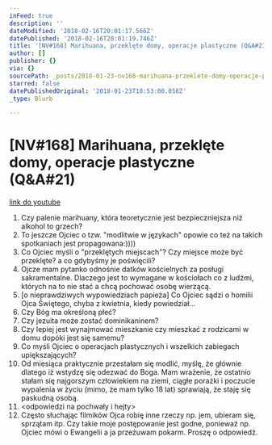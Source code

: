 ```yaml
---
inFeed: true
description: ''
dateModified: '2018-02-16T20:01:17.566Z'
datePublished: '2018-02-16T20:01:19.746Z'
title: '[NV#168] Marihuana, przeklęte domy, operacje plastyczne (Q&A#21)'
author: []
publisher: {}
via: {}
sourcePath: _posts/2018-01-23-nv168-marihuana-przeklete-domy-operacje-plastyczne-qanda.md
starred: false
datePublishedOriginal: '2018-01-23T18:53:00.058Z'
_type: Blurb

---
```

# \[NV\#168\] Marihuana, przeklęte domy, operacje plastyczne (Q&A\#21)
[link do youtube][0]

1. Czy palenie marihuany, która teoretycznie jest bezpieczniejsza niż alkohol to grzech?
2. To jeszcze Ojciec o tzw. "modlitwie w językach" opowie co też na takich spotkaniach jest propagowana:))))
3. Co Ojciec myśli o "przeklętych miejscach"? Czy miejsce może być przeklęte? a co gdybyśmy je poświęcili?
4. Ojcze mam pytanko odnośnie datków kościelnych za posługi sakramentalne. Dlaczego jest to wymagane w kościołach co z ludźmi, których na to nie stać a chcą pochować osobę wierzącą.
5. \[o nieprawdziwych wypowiedziach papieża\] Co Ojciec sądzi o homilii Ojca Świętego, chyba z kwietnia, kiedy powiedział...
6. Czy Bóg ma określoną płeć?
7. Czy jezuita może zostać dominikaninem?
8. Czy lepiej jest wynajmować mieszkanie czy mieszkać z rodzicami w domu dopóki jest się samemu?
9. Co myśli Ojciec o operacjach plastycznych i wszelkich zabiegach upiększających?
10. Od miesiąca praktycznie przestałam się modlić, myślę, że głównie dlatego iż wstydzę się odezwać do Boga. Mam wrażenie, że ostatnio stałam się najgorszym człowiekiem na ziemi, ciągłe porażki i poczucie wypalenia w życiu (mimo, że mam tylko 18 lat) sprawiają, że staję się paskudną osobą.
11. <odpowiedzi na pochwały i hejty\>
12. Często słuchając filmików Ojca robię inne rzeczy np. jem, ubieram się, sprzątam itp. Czy takie moje postępowanie jest godne, ponieważ np. Ojciec mówi o Ewangelii a ja przeżuwam pokarm. Proszę o odpowiedź.

[0]: https://www.youtube.com/watch?v=C7SPqcx5R14